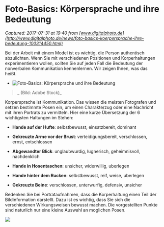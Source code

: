 # Foto-Basics: Körpersprache und ihre Bedeutung

_Captured: 2017-07-31 at 19:40 from [www.digitalphoto.de](http://www.digitalphoto.de/news/foto-basics-koerpersprache-ihre-bedeutung-100314450.html)_

Bei der Arbeit mit einem Model ist es wichtig, die Person authentisch abzulichten. Wenn Sie mit verschiedenen Positionen und Korperhaltungen experimentieren wollen, sollten Sie auf jeden Fall die Bedeutung der nonverbalen Kommunikation kennenlernen. Wir zeigen Ihnen, was das heißt.

  * ![Foto-Basics: Körpersprache und ihre Bedeutung](http://www.digitalphoto.de/media/digitalphoto/styles/tec_frontend_large/public/images/2017/07/image-314450--494963.jpeg?itok=YLX_iC1P)

> _ (Bild: Adobe Stock)_

Korpersprache ist Kommunikation. Das wissen die meisten Fotografen und setzen bestimmte Posen ein, um einen Charakterzug oder eine Nachricht mit ihren Portrats zu vermitteln. Hier eine kurze Übersetzung der 6 wichtigsten Haltungen im Stehen:

  * **Hande auf der Hufte**: selbstbewusst, einsatzbereit, dominant  

  * **Gekreuzte Arme vor der Brust**: verteidigungsbereit, verschlossen, ernst, entschlossen  

  * **Abgewandter Blick**: unglaubwurdig, lugnerisch, geheimnisvoll, nachdenklich  

  * **Hande in Hosentaschen**: unsicher, widerwillig, uberlegen  

  * **Hande hinter dem Rucken**: selbstbewusst, reif, weise, uberlegen  

  * **Gekreuzte Beine**: verschlossen, unterwurfig, defensiv, unsicher

Bedenken Sie bei Portrataufnahmen, dass die Korperhaltung einen Teil der Bildinformation darstellt. Dazu ist es wichtig, dass Sie sich die verschiedenen Wirkungsweisen bewusst machen. Die vorgestellten Punkte sind naturlich nur eine kleine Auswahl an moglichen Posen.

![](http://www.digitalphoto.de/media/digitalphoto/styles/tec_frontend_square/public/gallery/images/50144/315206_50144.jpg?itok=zAUpd3wk)
